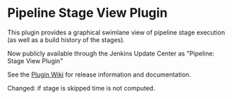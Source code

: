 # Pipeline Stage View Plugin

This plugin provides a graphical swimlane view of pipeline stage execution (as well as a build history of the stages). 

Now publicly available through the Jenkins Update Center as "Pipeline: Stage View Plugin"

See the [Plugin Wiki](https://wiki.jenkins-ci.org/display/JENKINS/Pipeline+Stage+View+Plugin) for release information and documentation. 

Changed: if stage is skipped time is not computed.
